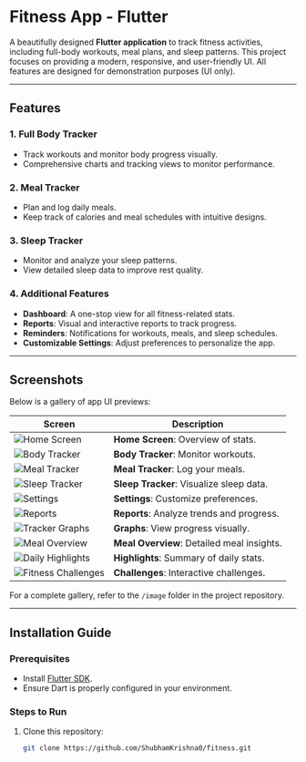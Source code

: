 # Fitness App - Flutter

A beautifully designed **Flutter application** to track fitness activities, including full-body workouts, meal plans, and sleep patterns. This project focuses on providing a modern, responsive, and user-friendly UI. All features are designed for demonstration purposes (UI only).

---

## Features

### 1. Full Body Tracker
- Track workouts and monitor body progress visually.
- Comprehensive charts and tracking views to monitor performance.

### 2. Meal Tracker
- Plan and log daily meals.
- Keep track of calories and meal schedules with intuitive designs.

### 3. Sleep Tracker
- Monitor and analyze your sleep patterns.
- View detailed sleep data to improve rest quality.

### 4. Additional Features
- **Dashboard**: A one-stop view for all fitness-related stats.
- **Reports**: Visual and interactive reports to track progress.
- **Reminders**: Notifications for workouts, meals, and sleep schedules.
- **Customizable Settings**: Adjust preferences to personalize the app.

---

## Screenshots

Below is a gallery of app UI previews:

| **Screen**                                   | **Description**                            |
|----------------------------------------------|--------------------------------------------|
| ![Home Screen](image/Screenshot_1733048116.png) | **Home Screen**: Overview of stats.         |
| ![Body Tracker](image/Screenshot_1733048123.png) | **Body Tracker**: Monitor workouts.         |
| ![Meal Tracker](image/Screenshot_1733048125.png) | **Meal Tracker**: Log your meals.           |
| ![Sleep Tracker](image/Screenshot_1733048128.png) | **Sleep Tracker**: Visualize sleep data.    |
| ![Settings](image/Screenshot_1733048133.png) | **Settings**: Customize preferences.        |
| ![Reports](image/Screenshot_1733048139.png) | **Reports**: Analyze trends and progress.   |
| ![Tracker Graphs](image/Screenshot_1733048160.png) | **Graphs**: View progress visually.         |
| ![Meal Overview](image/Screenshot_1733048162.png) | **Meal Overview**: Detailed meal insights.  |
| ![Daily Highlights](image/Screenshot_1733048265.png) | **Highlights**: Summary of daily stats.     |
| ![Fitness Challenges](image/Screenshot_1733048276.png) | **Challenges**: Interactive challenges.     |

For a complete gallery, refer to the `/image` folder in the project repository.

---

## Installation Guide

### Prerequisites
- Install [Flutter SDK](https://flutter.dev/docs/get-started/install).
- Ensure Dart is properly configured in your environment.

### Steps to Run
1. Clone this repository:
   ```bash
   git clone https://github.com/ShubhamKrishna0/fitness.git
